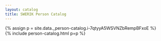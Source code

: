 ```yaml
---
layout: catalog
title: SWERIK Person Catalog
---
```

{% assign p = site.data._person-catalog.i-7qtyyA5WSVNZbRempBFxoE %}
{% include person-catalog.html p=p %}

